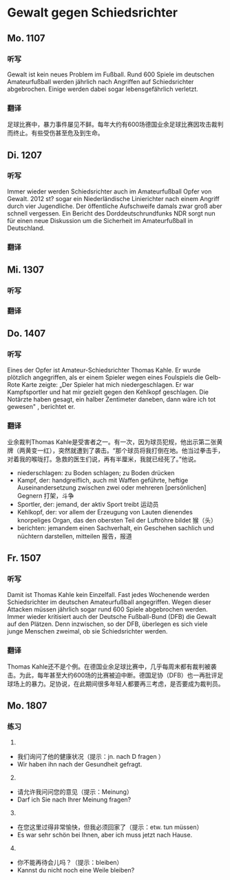 Gewalt gegen Schiedsrichter
==========

## Mo. 1107

### 听写

Gewalt ist kein neues Problem im Fußball. Rund 600 Spiele im deutschen Amateurfußball werden jährlich nach Angriffen auf Schiedsrichter abgebrochen. Einige werden dabei sogar lebensgefährlich verletzt.

### 翻译

足球比赛中，暴力事件屡见不鲜。每年大约有600场德国业余足球比赛因攻击裁判而终止。有些受伤甚至危及到生命。

## Di. 1207

### 听写

Immer wieder werden Schiedsrichter auch im Amateurfußball Opfer von Gewalt. 2012 st? sogar ein Niederländische Linierichter nach einem Angriff durch vier Jugendliche. Der öffentliche Aufschweife damals zwar groß aber schnell vergessen. Ein Bericht des Dorddeutschrundfunks NDR sorgt nun für einen neue Diskussion um die Sicherheit im Amateurfußball in Deutschland.

### 翻译

## Mi. 1307

### 听写

### 翻译

## Do. 1407

### 听写

Eines der Opfer ist Amateur-Schiedsrichter Thomas Kahle. Er wurde plötzlich angegriffen, als er einem Spieler wegen eines Foulspiels die Gelb-Rote Karte zeigte: „Der Spieler hat mich niedergeschlagen. Er war Kampfsportler und hat mir gezielt gegen den Kehlkopf geschlagen. Die Notärzte haben gesagt, ein halber Zentimeter daneben, dann wäre ich tot gewesen" , berichtet er.

### 翻译

业余裁判Thomas Kahle是受害者之一。有一次，因为球员犯规，他出示第二张黄牌（两黄变一红），突然就遭到了袭击。“那个球员将我打倒在地。他当过拳击手，对着我的喉咙打。急救的医生们说，再有半厘米，我就已经死了。”他说。

* niederschlagen: zu Boden schlagen; zu Boden drücken
* Kampf, der: handgreiflich, auch mit Waffen geführte, heftige Auseinandersetzung zwischen zwei oder mehreren [persönlichen] Gegnern 打架，斗争
* Sportler, der: jemand, der aktiv Sport treibt 运动员
* Kehlkopf, der: vor allem der Erzeugung von Lauten dienendes knorpeliges Organ, das den obersten Teil der Luftröhre bildet 猴（头）
* berichten: jemandem einen Sachverhalt, ein Geschehen sachlich und nüchtern darstellen, mitteilen 报告，报道

## Fr. 1507

### 听写

Damit ist Thomas Kahle kein Einzelfall. Fast jedes Wochenende werden Schiedsrichter im deutschen Amateurfußball angegriffen. Wegen dieser Attacken müssen jährlich sogar rund 600 Spiele abgebrochen werden. Immer wieder kritisiert auch der Deutsche Fußball-Bund (DFB) die Gewalt auf den Plätzen. Denn inzwischen, so der DFB,  überlegen es sich viele junge Menschen zweimal, ob sie Schiedsrichter werden.

### 翻译

Thomas Kahle还不是个例。在德国业余足球比赛中，几乎每周末都有裁判被袭击。为此，每年甚至大约600场的比赛被迫中断。德国足协（DFB）也一再批评足球场上的暴力。足协说，在此期间很多年轻人都要再三考虑，是否要成为裁判员。

## Mo. 1807

### 练习

1.
* 我们询问了他的健康状况（提示：jn. nach D fragen ）
* Wir haben ihn nach der Gesundheit gefragt.

2.
* 请允许我问问您的意见（提示：Meinung）
* Darf ich Sie nach Ihrer Meinung fragen?

3.
* 在您这里过得非常愉快，但我必须回家了（提示：etw. tun müssen）
* Es war sehr schön bei Ihnen, aber ich muss jetzt nach Hause.

4.
* 你不能再待会儿吗？（提示：bleiben）
* Kannst du nicht noch eine Weile bleiben?
